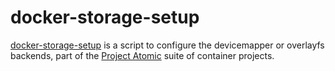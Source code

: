 # docker-storage-setup

[docker-storage-setup](https://github.com/projectatomic/docker-storage-setup) is a script to configure the devicemapper or overlayfs backends, part of the
[Project Atomic](http://www.projectatomic.io/) suite of container projects. 

